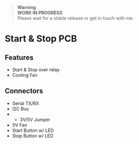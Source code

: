> __Warning__  <br >**WORK IN PROGRESS** <br />Please wait for a stable release or get in touch with me.

# Start & Stop PCB

## Features
-  Start & Stop over relay
-  Cooling Fan

## Connectors
-  Serial TX/RX
-  I2C Bus
-  - 3V/5V Jumper
-  5V Fan
-  Start Button w/ LED
-  Stop Button w/ LED

